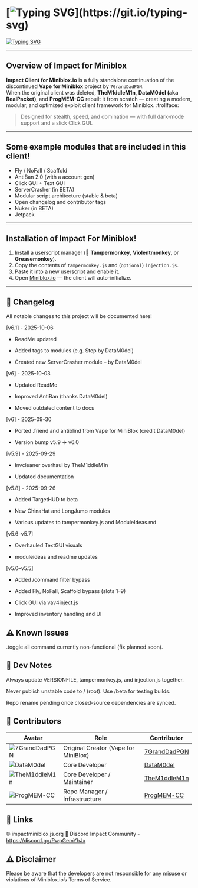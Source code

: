 # [![Typing SVG](https://readme-typing-svg.demolab.com?font=Fira+Code&duration=2500&pause=1000&color=FF0000&width=435&lines=Impact+Client+for+MiniBlox.io!)](https://git.io/typing-svg)

[![Typing SVG](https://readme-typing-svg.demolab.com?font=Fira+Code&size=14&duration=2500&pause=1000&color=abe0e4&width=435&lines=The+ultimate+MiniBlox+hacked+client!+;Built+for+stealth%2C+speed%2C+and+total+domination.;Fully+dark-mode+optimized+with+a+modern+UI)](https://git.io/typing-svg)

---

## Overview of Impact for Miniblox
**Impact Client for Miniblox.io** is a fully standalone continuation of the discontinued **Vape for Miniblox** project by `7GrandDadPGN`.  
When the original client was deleted, **TheM1ddleM1n**, **DataM0del (aka RealPacket)**, and **ProgMEM-CC** rebuilt it from scratch — creating a modern, modular, and optimized exploit client framework for Miniblox. :trollface:

> Designed for stealth, speed, and domination — with full dark-mode support and a slick Click GUI.

---

## Some example modules that are included in this client!
- Fly / NoFall / Scaffold  
- AntiBan 2.0 (with a account gen) 
- Click GUI + Text GUI  
- ServerCrasher (in BETA)  
- Modular script architecture (stable & beta)  
- Open changelog and contributor tags
- Nuker (in BETA)
- Jetpack


---

## Installation of Impact For Miniblox!
1. Install a userscript manager (🧩 **Tampermonkey**, **Violentmonkey**, or **Greasemonkey**).  
2. Copy the contents of `tampermonkey.js` and (`optional`) `injection.js`.
3. Paste it into a new userscript and enable it.  
5. Open [Miniblox.io](https://miniblox.io) — the client will auto-initialize.  

---

## 🧾 Changelog
All notable changes to this project will be documented here!

[v6.1] - 2025-10-06
- ReadMe updated

- Added tags to modules (e.g. Step by DataM0del)

- Created new ServerCrasher module – by DataM0del

[v6] - 2025-10-03
- Updated ReadMe

- Improved AntiBan (thanks DataM0del)

- Moved outdated content to docs

[v6] - 2025-09-30
- Ported .friend and antiblind from Vape for MiniBlox (credit DataM0del)

- Version bump v5.9 → v6.0

[v5.9] - 2025-09-29
- Invcleaner overhaul by TheM1ddleM1n

- Updated documentation

[v5.8] - 2025-09-26
- Added TargetHUD to beta

- New ChinaHat and LongJump modules

- Various updates to tampermonkey.js and ModuleIdeas.md

[v5.6–v5.7]
- Overhauled TextGUI visuals

- moduleideas and readme updates

[v5.0–v5.5]
- Added /command filter bypass

- Added Fly, NoFall, Scaffold bypass (slots 1–9)

- Click GUI via vav4inject.js

- Improved inventory handling and UI

## ⚠️ Known Issues
.toggle all command currently non-functional (fix planned soon).

## 🧩 Dev Notes
Always update VERSIONFILE, tampermonkey.js, and injection.js together.

Never publish unstable code to / (root). Use /beta for testing builds.

Repo rename pending once closed-source dependencies are synced.

## 👥 Contributors
| Avatar | Role                             | Contributor            |
|--------|----------------------------------|------------------------|
| ![7GrandDadPGN](https://github.com/7GrandDadPGN.png?size=40) | Original Creator (Vape for MiniBlox) | [7GrandDadPGN](https://github.com/7GrandDadPGN) |
| ![DataM0del](https://github.com/DataM0del.png?size=40) | Core Developer                   | [DataM0del](https://github.com/DataM0del) |
| ![TheM1ddleM1n](https://github.com/TheM1ddleM1n.png?size=40) | Core Developer / Maintainer      | [TheM1ddleM1n](https://github.com/TheM1ddleM1n) |
| ![ProgMEM-CC](https://github.com/ProgMEM-CC.png?size=40) | Repo Manager / Infrastructure    | [ProgMEM-CC](https://github.com/ProgMEM-CC) |



## 🧷 Links
🌐 impactminiblox.js.org
💬 Discord Impact Community - https://discord.gg/PwpGemYhJx

## ⚠️ Disclaimer
Please be aware that the developers are not responsible for any misuse or violations of Miniblox.io’s Terms of Service.
